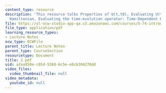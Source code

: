 ```yaml
---
content_type: resource
description: 'This resource talks Properties of U(t,t0), Evaluating U(t,t0): Time-Independent
  Hamiltonian, Evaluating the time-evolution operator: Time-Dependent Hamiltonian.'
file: https://ol-ocw-studio-app-qa.s3.amazonaws.com/courses/5-74-introductory-quantum-mechanics-ii-spring-2004/a2ea850ec85d53686c5ee8c6304278dd_2.pdf
file_type: application/pdf
learning_resource_types:
- Lecture Notes
ocw_type: OCWFile
parent_title: Lecture Notes
parent_type: CourseSection
resourcetype: Document
title: 2.pdf
uid: a2ea850e-c85d-5368-6c5e-e8c6304278dd
video_files:
  video_thumbnail_file: null
video_metadata:
  youtube_id: null
---
```


